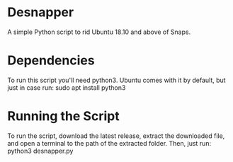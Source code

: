 # Desnapper
A simple Python script to rid Ubuntu 18.10 and above of Snaps.

# Dependencies
To run this script you'll need python3. Ubuntu comes with it by default, but just in case run:
sudo apt install python3

# Running the Script
To run the script, download the latest release, extract the downloaded file, and open a terminal to the path of the extracted folder. Then, just run:
python3 desnapper.py
